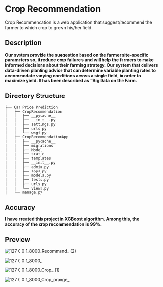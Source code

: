# Crop Recommendation

 Crop Recommendation is a web application that suggest/recommend the farmer to which crop to grown his/her field.
 
## Description

**Our system provide the suggestion based on the farmer site-specific parameters so, it reduce crop failure’s and will help the farmers to make informed decisions about their farming strategy.  Our system that delivers data-driven planting advice that can determine variable planting rates to accommodate varying conditions across a single field, in order to maximize yield. It has been described as “Big Data on the Farm.**

## Directory Structure

    
    ├── Car Price Prediction
    │   ├── CropRecommendation
    |   |   ├── __pycache__       
    |   |   ├── __init__.py       
    |   |   ├── settings.py
    |   |   ├── urls.py
    |   |   └── wsgi.py
    │   ├── CropRecommendationApp           
    |   |   ├── __pycache__
    |   |   ├── migrations
    |   |   ├── Model
    |   |   ├── static
    |   |   ├── templates
    |   |   ├── __init__.py       
    |   |   ├── admin.py       
    |   |   ├── apps.py       
    |   |   ├── models.py       
    |   |   ├── tests.py       
    |   |   ├── urls.py       
    |   |   └── views.py           
    │   └── manage.py                       
    

## Accuracy
**I have created this project in XGBoost algorithm. Among this, the accuracy of the crop recommendation is 99%.**

## Preview
![127 0 0 1_8000_Recommend_ (2)](https://user-images.githubusercontent.com/49581684/131891614-ec864446-f244-4fa0-a501-fe0ed0837cbd.png)

![127 0 0 1_8000_](https://user-images.githubusercontent.com/49581684/131891465-1924bbb1-00fc-41b2-a9b6-073d8d2038f2.png)

![127 0 0 1_8000_Crop_ (1)](https://user-images.githubusercontent.com/49581684/131891581-44961652-878c-417a-8da5-bb7a31ccc50d.png)

![127 0 0 1_8000_Crop_orange_](https://user-images.githubusercontent.com/49581684/131891601-bcdde01e-531f-4477-b195-585309cee935.png)
